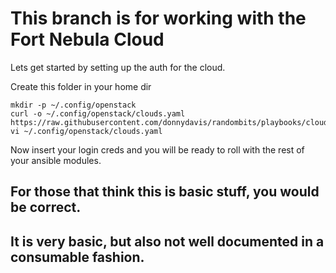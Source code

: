 # This branch is for working with the Fort Nebula Cloud

Lets get started by setting up the auth for the cloud.

Create this folder in your home dir

    mkdir -p ~/.config/openstack
    curl -o ~/.config/openstack/clouds.yaml https://raw.githubusercontent.com/donnydavis/randombits/playbooks/clouds.yaml
    vi ~/.config/openstack/clouds.yaml
Now insert your login creds and you will be ready to roll with the rest of your ansible modules. 



## For those that think this is basic stuff, you would be correct. 
## It is very basic, but also not well documented in a consumable fashion. 
    
